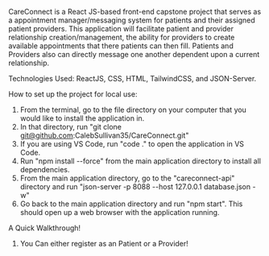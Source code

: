 CareConnect is a React JS-based front-end capstone project that serves as a appointment manager/messaging system for patients and their assigned patient providers. This application will facilitate patient and provider relationship creation/management, the ability for providers to create available appointments that there patients can then fill. Patients and Providers also can directly message one another dependent upon a current relationship.

Technologies Used: ReactJS, CSS, HTML, TailwindCSS, and JSON-Server.

How to set up the project for local use:

1. From the terminal, go to the file directory on your computer that you would like to install the application in.
2. In that directory, run "git clone git@github.com:CalebSullivan35/CareConnect.git"
3. If you are using VS Code, run "code ." to open the application in VS Code.
4. Run "npm install --force" from the main application directory to install all dependencies.
5. From the main application directory, go to the "careconnect-api" directory and run "json-server -p 8088 --host 127.0.0.1 database.json -w"
6. Go back to the main application directory and run "npm start". This should open up a web browser with the application running.

A Quick Walkthrough!

1. You Can either register as an Patient or a Provider!
